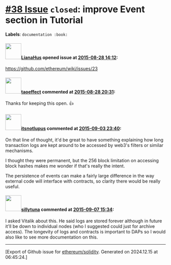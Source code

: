 # [\#38 Issue](https://github.com/ethereum/solidity/issues/38) `closed`: improve Event section in Tutorial
**Labels**: `documentation :book:`


#### <img src="https://avatars.githubusercontent.com/u/9685356?u=7b16da115638a6b4dea66b3ea41a69106eaae630&v=4" width="50">[LianaHus](https://github.com/LianaHus) opened issue at [2015-08-28 14:12](https://github.com/ethereum/solidity/issues/38):

https://github.com/ethereum/wiki/issues/23


#### <img src="https://avatars.githubusercontent.com/u/138706?v=4" width="50">[taoeffect](https://github.com/taoeffect) commented at [2015-08-28 20:31](https://github.com/ethereum/solidity/issues/38#issuecomment-135881508):

Thanks for keeping this open. :+1:

#### <img src="https://avatars.githubusercontent.com/u/61941?v=4" width="50">[itsnotlupus](https://github.com/itsnotlupus) commented at [2015-09-03 23:40](https://github.com/ethereum/solidity/issues/38#issuecomment-137602474):

On that line of thought, it'd be great to have something explaining how long transaction logs are kept around to be accessed by web3's filters or similar mechanisms. 

I thought they were permanent, but the 256 block limitation on accessing block hashes makes me wonder if that's really the intent.

The persistence of events can make a fairly large difference in the way external code will interface with contracts, so clarity there would be really useful.

#### <img src="https://avatars.githubusercontent.com/u/886656?v=4" width="50">[sillytuna](https://github.com/sillytuna) commented at [2015-09-07 15:34](https://github.com/ethereum/solidity/issues/38#issuecomment-138326268):

I asked Vitalik about this. He said logs are stored forever although in future it'll be down to individual nodes (who I suggested could just for archive access). The longevity of logs and contracts is important to DAPs  so I would also like to see more documentation on this.


-------------------------------------------------------------------------------



[Export of Github issue for [ethereum/solidity](https://github.com/ethereum/solidity). Generated on 2024.12.15 at 06:45:24.]
